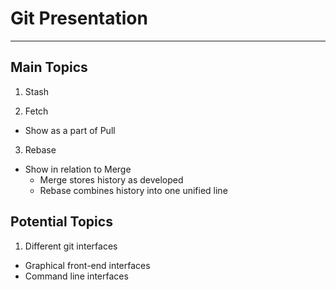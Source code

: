 # Git Presentation
---

## Main Topics

1. Stash

2. Fetch
  - Show as a part of Pull

3. Rebase
  - Show in relation to Merge
    - Merge stores history as developed
    - Rebase combines history into one unified line

## Potential Topics

1. Different git interfaces
  - Graphical front-end interfaces
  - Command line interfaces

